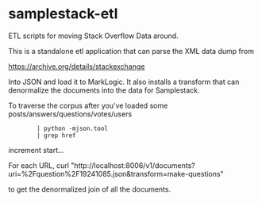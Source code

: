 samplestack-etl
===============

ETL scripts for moving Stack Overflow Data around.


This is a standalone etl application that can parse the XML data dump from

https://archive.org/details/stackexchange

Into JSON and load it to MarkLogic.
It also installs a transform that can denormalize the documents into the data for Samplestack.

To traverse the corpus after you've loaded some posts/answers/questions/votes/users

 ```curl "http://localhost:8006/v1/search?start=1&format=json&directory=/question/" 
         | python -mjson.tool 
         | grep href
 ```

increment start...

For each URL, 
curl "http://localhost:8006/v1/documents?uri=%2Fquestion%2F19241085.json&transform=make-questions"

to get the denormalized join of all the documents.

